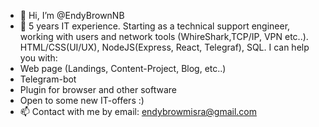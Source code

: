 - 👋 Hi, I’m @EndyBrownNB
- 👀 
5 years IT experience. Starting as a technical support engineer, working with users and network tools (WhireShark,TCP/IP, VPN etc..).
HTML/CSS(UI/UX), NodeJS(Express, React, Telegraf), SQL.
I can help you with:
- Web page (Landings, Content-Project, Blog, etc..)
- Telegram-bot
- Plugin for browser and other software
- Open to some new IT-offers :)
- 📫 Contact with me by email: endybrowmisra@gmail.com

<!---
EndyBrownNB/EndyBrownNB is a ✨ special ✨ repository because its `README.md` (this file) appears on your GitHub profile.
You can click the Preview link to take a look at your changes.
--->

